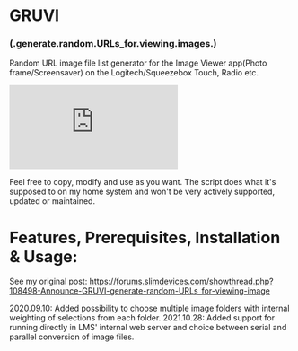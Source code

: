 # GRUVI 
### (.generate.random.URLs_for.viewing.images.)
Random URL image file list generator for the Image Viewer app(Photo frame/Screensaver) on the Logitech/Squeezebox Touch, Radio etc.

![alt text](https://forums.slimdevices.com/attachment.php?s=021284832d61884535aa4b4d44e1e494&attachmentid=24288&d=1514976768)

Feel free to copy, modify and use as you want. The script does what it's supposed to on my home system and won't be very actively supported, updated or maintained.

# Features, Prerequisites, Installation & Usage:
See my original post: https://forums.slimdevices.com/showthread.php?108498-Announce-GRUVI-generate-random-URLs_for-viewing-image

2020.09.10: Added possibility to choose multiple image folders with internal weighting of selections from each folder.
2021.10.28: Added support for running directly in LMS' internal web server and choice between serial and parallel conversion of image files.
